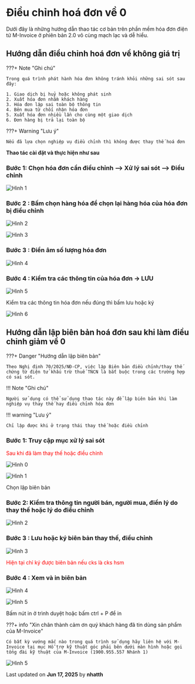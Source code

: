 # **Điều chỉnh hoá đơn về 0**

Dưới đây là những hướng dẫn thao tác cơ bản trên phần mềm hóa đơn điện tử M-Invoice ở phiên bản 2.0 vô cùng mạch lạc và dễ hiểu.

## **Hướng dẫn điều chỉnh hoá đơn về không giá trị**

???+ Note "Ghi chú"

    Trong quá trình phát hành hóa đơn không tránh khỏi những sai sót sau đây:

    1. Giao dịch bị huỷ hoặc không phát sinh
    2. Xuất hóa đơn nhầm khách hàng
    3. Hóa đơn lập sai toàn bộ thông tin
    4. Bên mua từ chối nhận hóa đơn
    5. Xuất hóa đơn nhiều lần cho cùng một giao dịch
    6. Đơn hàng bị trả lại toàn bộ

???+ Warning "Lưu ý"

    Nếu đã lựa chọn nghiệp vụ điều chỉnh thì không được thay thế hoá đơn

**Thao tác cài đặt và thực hiện như sau**

### **Bước 1: Chọn hóa đơn cần điều chỉnh --> Xử lý sai sót --> Điều chỉnh**

![Hình 1](../assets/images/invoice2/2.0_dieuchinhgiam_1.png)

### **Bước 2 : Bấm chọn hàng hóa để chọn lại hàng hóa của hóa đơn bị điều chỉnh**

![Hình 2](../assets/images/invoice2/2.0_dieuchinhgiam_2.png)

![Hình 3](../assets/images/invoice2/2.0_dieuchinhgiam_3.png)

### **Bước 3 : Điền âm số lượng hóa đơn**

![Hình 4](../assets/images/invoice2/2.0_dieuchinhgiam_4.png)

### **Bước 4 : Kiểm tra các thông tin của hóa đơn -> LƯU**

![Hình 5](../assets/images/invoice2/2.0_dieuchinhgiam_5.png)

Kiểm tra các thông tin hóa đơn nếu đúng thì bấm lưu hoặc ký

![Hình 6](../assets/images/invoice2/2.0_dieuchinhgiam_6.png)

## Hướng dẫn lập biên bản hoá đơn sau khi làm điều chỉnh giảm về 0

???+ Danger "Hướng dẫn lập biên bản"

    Theo Nghị định 70/2025/NĐ-CP, việc lập Biên bản điều chỉnh/thay thế chứng từ điện tử khấu trừ thuế TNCN là bắt buộc trong các trường hợp có sai sót.

!!! Note "Ghi chú"

    Người sử dụng có thể sử dụng thao tác này để lập biên bản khi làm nghiệp vụ thay thế hay điều chỉnh hóa đơn

!!! warning "Lưu ý"

    Chỉ lập được khi ở trạng thái thay thế hoặc điều chỉnh

### **Bước 1: Truy cập mục xử lý sai sót**

<span style="color:red;">Sau khi đã làm thay thế hoặc điều chỉnh</span>

![Hình 0](../assets/images/invoice2/2.0_bienban_0.png)

![Hình 1](../assets/images/invoice2/2.0_bienban_1.png)

Chọn lập biên bản

### **Bước 2: Kiểm tra thông tin người bán, người mua, điền lý do thay thế hoặc lý do điều chỉnh**

![Hình 2](../assets/images/invoice2/2.0_bienban_2.png)

### **Bước 3 : Lưu hoặc ký biên bản thay thế, điều chỉnh**

![Hình 3](../assets/images/invoice2/2.0_bienban_3.png)

<span style="color:red;">Hiện tại chỉ ký được biên bản nếu cks là cks hsm</span>

### **Bước 4 : Xem và in biên bản**

![Hình 4](../assets/images/invoice2/2.0_bienban_4.png)

![Hình 5](../assets/images/invoice2/2.0_bienban_5.png)

Bấm nút in ở trình duyệt hoặc bấm ctrl + P để in

???+ info "Xin chân thành cảm ơn quý khách hàng đã tin dùng sản phẩm của M-Invoice"

    Có bất kỳ vướng mắc nào trong quá trình sử dụng hãy liên hệ với M-Invoice tại mục Hỗ trợ kỹ thuật góc phải bên dưới màn hình hoặc gọi tổng đài kỹ thuật của M-Invoice (1900.955.557 Nhánh 1)

![Hình 5](../assets/images/invoice2/hotro.png)

<div class="last-updated">Last updated on <strong>Jun 17, 2025</strong> by <strong>nhatth</strong></div>
